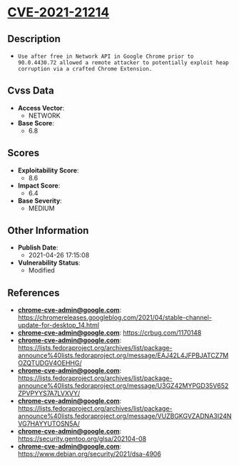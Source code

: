 
# [CVE-2021-21214](https://chromereleases.googleblog.com/2021/04/stable-channel-update-for-desktop_14.html)

## Description

- `Use after free in Network API in Google Chrome prior to 90.0.4430.72 allowed a remote attacker to potentially exploit heap corruption via a crafted Chrome Extension.`

## Cvss Data

- **Access Vector**:
  - NETWORK
- **Base Score**:
  - 6.8

## Scores

- **Exploitability Score**:
  - 8.6
- **Impact Score**:
  - 6.4
- **Base Severity**:
  - MEDIUM

## Other Information

- **Publish Date**:
  - 2021-04-26 17:15:08
- **Vulnerability Status**:
  - Modified

## References

- **chrome-cve-admin@google.com**: https://chromereleases.googleblog.com/2021/04/stable-channel-update-for-desktop_14.html
- **chrome-cve-admin@google.com**: https://crbug.com/1170148
- **chrome-cve-admin@google.com**: https://lists.fedoraproject.org/archives/list/package-announce%40lists.fedoraproject.org/message/EAJ42L4JFPBJATCZ7MOZQTUDGV4OEHHG/
- **chrome-cve-admin@google.com**: https://lists.fedoraproject.org/archives/list/package-announce%40lists.fedoraproject.org/message/U3GZ42MYPGD35V652ZPVPYYS7A7LVXVY/
- **chrome-cve-admin@google.com**: https://lists.fedoraproject.org/archives/list/package-announce%40lists.fedoraproject.org/message/VUZBGKGVZADNA3I24NVG7HAYYUTOSN5A/
- **chrome-cve-admin@google.com**: https://security.gentoo.org/glsa/202104-08
- **chrome-cve-admin@google.com**: https://www.debian.org/security/2021/dsa-4906
